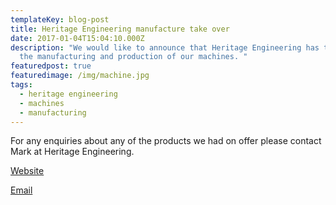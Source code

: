 ```yaml
---
templateKey: blog-post
title: Heritage Engineering manufacture take over
date: 2017-01-04T15:04:10.000Z
description: "We would like to announce that Heritage Engineering has taken over
  the manufacturing and production of our machines. "
featuredpost: true
featuredimage: /img/machine.jpg
tags:
  - heritage engineering
  - machines
  - manufacturing
---
```

For any enquiries about any of the products we had on offer please contact Mark at Heritage Engineering. 

[Website](https://heritageengineeringnw.co.uk)

[Email](mailto:contact@heritageengineeringnw.co.uk)